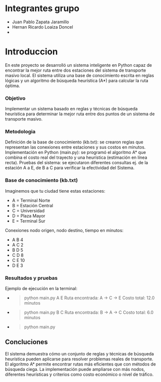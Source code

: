 # Integrantes grupo

- Juan Pablo Zapata Jaramillo
- Hernan Ricardo Loaiza Doncel
- 

# Introduccion

En este proyecto se desarrolló un sistema inteligente en Python capaz de encontrar la mejor ruta entre dos estaciones del sistema de transporte masivo local. El sistema utiliza una base de conocimiento escrita en reglas lógicas y un algoritmo de búsqueda heurística (A*) para calcular la ruta óptima.

### Objetivo 
Implementar un sistema basado en reglas y técnicas de búsqueda heurística para determinar la mejor ruta entre dos puntos de un sistema de transporte masivo.

### Metodologia
Definición de la base de conocimiento (kb.txt): se crearon reglas que representan las conexiones entre estaciones y sus costos en minutos.
Implementación en Python (main.py): se programó el algoritmo A* que combina el costo real del trayecto y una heurística (estimación en línea recta).
Pruebas del sistema: se ejecutaron diferentes consultas ej. de la estación A a E, de B a C para verificar la efectividad del Sistema.

### Base de conocimiento (kb.txt)

Imaginemos que tu ciudad tiene estas estaciones:
-	A = Terminal Norte
-	B = Estación Central
-	C = Universidad
-	D = Plaza Mayor
-	E = Terminal Sur

Conexiones nodo origen, nodo destino, tiempo en minutos:
- A B 4
- A C 2
- B D 5
- C D 8
- C E 10
- D E 3

### Resultados y pruebas
Ejemplo de ejecución en la terminal:

- > python main.py A E
Ruta encontrada: A -> C -> E
Costo total: 12.0 minutos

- > python main.py B C
Ruta encontrada: B -> A -> C
Costo total: 6.0 minutos

- > python main.py <inicio> <fin>

## Concluciones 

El sistema demuestra cómo un conjunto de reglas y técnicas de búsqueda heurística pueden aplicarse para resolver problemas reales de transporte.
El algoritmo A* permite encontrar rutas más eficientes que con métodos de búsqueda ciega.
La implementación puede ampliarse con más nodos, diferentes heurísticas y criterios como costo económico o nivel de tráfico.


